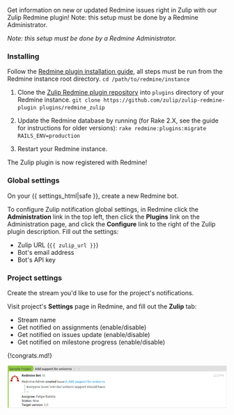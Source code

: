 Get information on new or updated Redmine issues right in
Zulip with our Zulip Redmine plugin! Note: this setup must be
done by a Redmine Administrator.

_Note: this setup must be done by a Redmine Administrator._

### Installing

Follow the [Redmine plugin installation guide][1], all steps must be run from
the Redmine instance root directory.
`cd /path/to/redmine/instance`

1. Clone the [Zulip Redmine plugin repository][2] into `plugins` directory
   of your Redmine instance.
   `git clone https://github.com/zulip/zulip-redmine-plugin plugins/redmine_zulip`

2. Update the Redmine database by running (for Rake 2.X, see
   the guide for instructions for older versions):
   `rake redmine:plugins:migrate RAILS_ENV=production`

3. Restart your Redmine instance.

The Zulip plugin is now registered with Redmine!

### Global settings

On your {{ settings_html|safe }}, create a new Redmine bot.

To configure Zulip notification global settings, in Redmine click the
**Administration** link in the top left, then click the **Plugins** link on the
Administration page, and click the **Configure** link to the right of
the Zulip plugin description. Fill out the settings:

* Zulip URL (`{{ zulip_url }}`)
* Bot's email address
* Bot's API key

### Project settings

Create the stream you'd like to use for the project's notifications.

Visit project's **Settings** page in Redmine, and fill out the
**Zulip** tab:

* Stream name
* Get notified on assignments (enable/disable)
* Get notified on issues update (enable/disable)
* Get notified on milestone progress (enable/disable)

{!congrats.md!}

![](/static/images/integrations/redmine/001.png)

[1]: http://www.redmine.org/projects/redmine/wiki/Plugins
[2]: https://github.com/zulip/zulip-redmine-plugin
